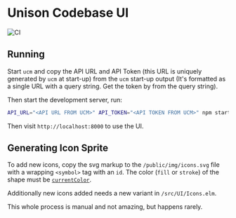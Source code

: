 Unison Codebase UI
==================

![CI](https://github.com/unisonweb/codebase-ui/workflows/CI/badge.svg)

Running
-------

Start `ucm` and copy the API URL and API Token (this URL is uniquely generated
by `ucm` at start-up) from the `ucm` start-up output (It's formatted as
a single URL with a query string. Get the token by from the query string).

Then start the development server, run:

```sh
API_URL="<API URL FROM UCM>" API_TOKEN="<API TOKEN FROM UCM>" npm start
```

Then visit `http://localhost:8000` to use the UI.

Generating Icon Sprite
----------------------

To add new icons, copy the svg markup to the `/public/img/icons.svg` file with
a wrapping `<symbol>` tag with an `id`. The color (`fill` or `stroke`) of the
shape must be
[`currentColor`](https://developer.mozilla.org/en-US/docs/Web/SVG/Attribute/color).

Additionally new icons added needs a new variant in `/src/UI/Icons.elm`.

This whole process is manual and not amazing, but happens rarely.
